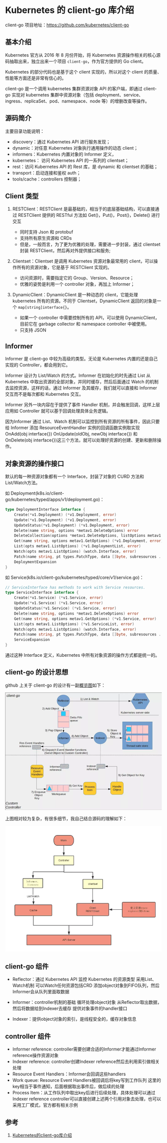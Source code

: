 # Kubernetes 的 client-go 库介绍

client-go 项目地址：https://github.com/kubernetes/client-go

## 基本介绍

Kubernetes 官方从 2016 年 8 月份开始，将 Kubernetes 资源操作相关的核心源码抽取出来，独立出来一个项目 `client-go`，作为官方提供的 Go client。

Kubernetes 的部分代码也是基于这个 client 实现的，所以对这个 client 的质量、性能等方面还是非常有信心的。

client-go 是一个调用 kubernetes 集群资源对象 API 的客户端，即通过 client-go 实现对 kubernetes 集群中资源对象（包括 deployment、service、ingress、replicaSet、pod、namespace、node 等）的增删改查等操作。

## 源码简介

主要目录功能说明：

+ discovery：通过 Kubernetes API 进行服务发现；
+ dynamic：对任意 Kubernetes 对象执行通用操作的动态 client；
+ informers：Kubernetes 内置对象的 Informer 定义，
+ kubernetes： 访问 Kubernetes API 的一系列的 clientset；
+ rest：访问 Kubernetes API 的 Rest 库，是 dynamic 和 clientset 的基础；
+ transport：启动连接和鉴权 auth；
+ tools/cache：controllers 控制器；

## Client 类型

1. RESTClient：RESTClient 是最基础的，相当于的底层基础结构，可以直接通过 RESTClient 提供的 RESTful 方法如 Get()，Put()，Post()，Delete() 进行交互
    + 同时支持 Json 和 protobuf
    + 支持所有原生资源和 CRDs
    + 但是，一般而言，为了更为优雅的处理，需要进一步封装，通过 clientset 封装 RESTClient，然后再对外提供接口和服务;

2. Clientset：Clientset 是调用 Kubernetes 资源对象最常用的 client，可以操作所有的资源对象，它是基于 RESTClient 实现的。
    + 访问资源时，需要指定它的 Group、Version、Resource；
    + 优雅的姿势是利用一个 controller 对象，再加上 Informer；

3. DynamicClient：DynamicClient 是一种动态的 client，它能处理 kubernetes 所有的资源。不同于 Clientset，DynamicClient 返回的对象是一个 `map[string]interface{}`。
    + 如果一个 controller 中需要控制所有的 API，可以使用 DynamicClient，目前它在 garbage collector 和 namespace controller 中被使用。
    + 只支持 JSON

## Informer

Informer 是 client-go 中较为高级的类型。无论是 Kubernetes 内置的还是自己实现的 Controller，都会用到它。

Informer 设计为 List/Watch 的方式。Informer 在初始化的时先通过 List 从 Kubernetes 中取出资源的全部对象，并同时缓存，然后后面通过 Watch 的机制去监控资源，这样的话，通过 Informer 及其缓存，我们就可以直接和 Informer 交互而不是每次都和 Kubernetes 交互。

Informer 另外一块内容在于提供了事件 Handler 机制，并会触发回调，这样上层应用如 Controller 就可以基于回调处理具体业务逻辑。

因为Informer 通过 List、Watch 机制可以监控到所有资源的所有事件，因此只要给 Informer 添加 ResourceEventHandler 实例的回调函数实例取实现 OnAdd(obj interface{}) OnUpdate(oldObj, newObj interface{}) 和 OnDelete(obj interface{})这三个方法，就可以处理好资源的创建、更新和删除操作。

## 对象资源的操作接口

默认的每一种资源对象都有一个 Interface，封装了对象的 CURD 方法和 List/Watch方法。

如 Deployment(k8s.io/client-go/kubernetes/typed/apps/v1/deployment.go)：

``` go
type DeploymentInterface interface {
    Create(*v1.Deployment) (*v1.Deployment, error)
    Update(*v1.Deployment) (*v1.Deployment, error)
    UpdateStatus(*v1.Deployment) (*v1.Deployment, error)
    Delete(name string, options *metav1.DeleteOptions) error
    DeleteCollection(options *metav1.DeleteOptions, listOptions metav1.ListOptions) error
    Get(name string, options metav1.GetOptions) (*v1.Deployment, error)
    List(opts metav1.ListOptions) (*v1.DeploymentList, error)
    Watch(opts metav1.ListOptions) (watch.Interface, error)
    Patch(name string, pt types.PatchType, data []byte, subresources ...string) (result *v1.Deployment, err error)
    DeploymentExpansion
}
```

如 Service(k8s.io/client-go/kubernetes/typed/core/v1/service.go)：

``` go
// ServiceInterface has methods to work with Service resources.
type ServiceInterface interface {
    Create(*v1.Service) (*v1.Service, error)
    Update(*v1.Service) (*v1.Service, error)
    UpdateStatus(*v1.Service) (*v1.Service, error)
    Delete(name string, options *metav1.DeleteOptions) error
    Get(name string, options metav1.GetOptions) (*v1.Service, error)
    List(opts metav1.ListOptions) (*v1.ServiceList, error)
    Watch(opts metav1.ListOptions) (watch.Interface, error)
    Patch(name string, pt types.PatchType, data []byte, subresources ...string) (result *v1.Service, err error)
    ServiceExpansion
}
```

通过这种 Interface 定义，Kubernetes 中所有对象资源的操作方式都是统一的。

## client-go 的设计思想

github 上关于 client-go 的设计有一副[概览图](https://github.com/kubernetes/sample-controller/blob/master/docs/controller-client-go.md)如下：

![](image/2019-01-25-23-48-04.png)

上图相对较为复杂，有很多细节，我自己结合源码的理解如下：

![](image/2019-01-25-23-49-26.png)

## client-go 组件

+ Reflector：通过 Kubernetes API 监控 Kubernetes 的资源类型
    采用List、Watch机制
    可以Watch任何资源包括CRD
    添加object对象到FIFO队列，然后Informer会从队列里面取数据

+ Informer：controller机制的基础
    循环处理object对象
    从Reflector取出数据，然后将数据给到Indexer去缓存
    提供对象事件的handler接口

+ Indexer：提供object对象的索引，是线程安全的，缓存对象信息

## controller 组件

+ Informer reference: controller需要创建合适的Informer才能通过Informer reference操作资源对象
+ Indexer reference: controller创建Indexer reference然后去利用索引做相关处理
+ Resource Event Handlers：Informer会回调这些handlers
+ Work queue: Resource Event Handlers被回调后将key写到工作队列
    这里的key相当于事件通知，后面根据取出事件后，做后续的处理
+ Process Item：从工作队列中取出key后进行后续处理，具体处理可以通过Indexer reference
    controller可以直接创建上述两个引用对象去处理，也可以采用工厂模式，官方都有相关示例

## 参考
1. [Kubernetes的client-go库介绍](https://www.jianshu.com/p/d17f70369c35)